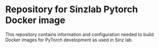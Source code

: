 # Repository for Sinzlab Pytorch Docker image
This repository contains information and configuration needed to build Docker images for PyTorch development as used in
Sinz lab. 
